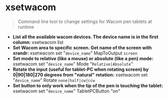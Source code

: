 # xsetwacom
> Command line tool to change settings for Wacom pen tablets at runtime
- **List all the available wacom devices. The device name is in the first column:**
xsetwacom list
- **Set Wacom area to specific screen. Get name of the screen with xrandr:**
xsetwacom set "`device_name`" MapToOutput `screen`
- **Set mode to relative (like a mouse) or absolute (like a pen) mode:**
xsetwacom set "`device_name`" Mode "`Relative|Absolute`"
- **Rotate the input (useful for tablet-PC when rotating screen) by 0|90|180|270 degrees from "natural" rotation:**
xsetwacom set "`device_name`" Rotate `none|half|cw|ccw`
- **Set button to only work when the tip of the pen is touching the tablet:**
xsetwacom set "`device_name`" TabletPCButton "on"
